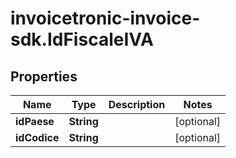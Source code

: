 # invoicetronic-invoice-sdk.IdFiscaleIVA

## Properties

Name | Type | Description | Notes
------------ | ------------- | ------------- | -------------
**idPaese** | **String** |  | [optional] 
**idCodice** | **String** |  | [optional] 



